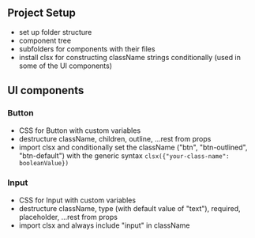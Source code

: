 ## Project Setup

- set up folder structure
- component tree
- subfolders for components with their files
- install clsx for constructing className strings conditionally (used in some of the UI components)

## UI components

### Button

- CSS for Button with custom variables
- destructure className, children, outline, ...rest from props
- import clsx and conditionally set the className ("btn", "btn-outlined", "btn-default") with the generic syntax `clsx({"your-class-name": booleanValue}) `

### Input

- CSS for Input with custom variables
- destructure className, type (with default value of "text"), required, placeholder, ...rest from props
- import clsx and always include "input" in className
